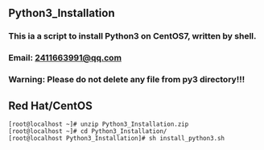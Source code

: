 ## Python3_Installation

### This ia a script to install Python3 on CentOS7, written by shell.
### Email: 2411663991@qq.com
### Warning: Please do not delete any file from py3 directory!!!

## Red Hat/CentOS

~~~
[root@localhost ~]# unzip Python3_Installation.zip
[root@localhost ~]# cd Python3_Installation/
[root@localhost Python3_Installation]# sh install_python3.sh
~~~
